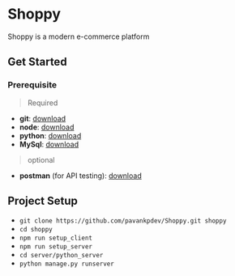# Shoppy

Shoppy is a modern e-commerce platform

## Get Started

### Prerequisite
>Required

- **git**: [download](https://git-scm.com/download/)
- **node**: [download](https://nodejs.org/en/)
- **python**: [download](https://www.python.org/)
- **MySql**: [download](https://dev.mysql.com/downloads/installer/)

>optional

- **postman** (for API testing): [download](https://www.postman.com/)

## Project Setup

- `git clone https://github.com/pavankpdev/Shoppy.git shoppy`
- `cd shoppy`
- `npm run setup_client`
- `npm run setup_server`
- `cd server/python_server`
- `python manage.py runserver`
